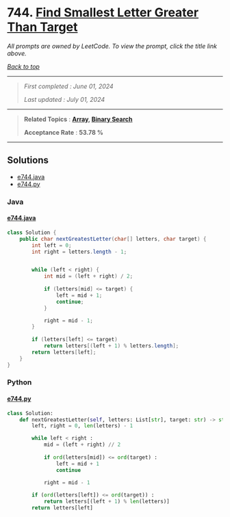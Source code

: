 # 744. [Find Smallest Letter Greater Than Target](<https://leetcode.com/problems/find-smallest-letter-greater-than-target>)

*All prompts are owned by LeetCode. To view the prompt, click the title link above.*

*[Back to top](<../README.md>)*

------

> *First completed : June 01, 2024*
>
> *Last updated : July 01, 2024*

------

> **Related Topics** : **[Array](<by_topic/Array.md>), [Binary Search](<by_topic/Binary Search.md>)**
>
> **Acceptance Rate** : **53.78 %**

------

## Solutions

- [e744.java](<../my-submissions/e744.java>)
- [e744.py](<../my-submissions/e744.py>)
### Java
#### [e744.java](<../my-submissions/e744.java>)
```Java
class Solution {
    public char nextGreatestLetter(char[] letters, char target) {
        int left = 0;
        int right = letters.length - 1;


        while (left < right) {
            int mid = (left + right) / 2;
            
            if (letters[mid] <= target) {
                left = mid + 1;
                continue;
            }

            right = mid - 1;
        }
        
        if (letters[left] <= target)
            return letters[(left + 1) % letters.length];
        return letters[left];
    }
}
```

### Python
#### [e744.py](<../my-submissions/e744.py>)
```Python
class Solution:
    def nextGreatestLetter(self, letters: List[str], target: str) -> str:
        left, right = 0, len(letters) - 1

        while left < right :
            mid = (left + right) // 2
            
            if ord(letters[mid]) <= ord(target) :
                left = mid + 1
                continue

            right = mid - 1
        
        if (ord(letters[left]) <= ord(target)) :
            return letters[(left + 1) % len(letters)]
        return letters[left]
```

